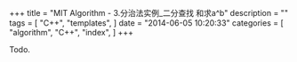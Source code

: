 +++
title = "MIT Algorithm - 3.分治法实例_二分查找 和求a^b"
description = ""
tags = [
    "C++",
    "templates",
]
date = "2014-06-05 10:20:33"
categories = [
    "algorithm",
    "C++",
    "index",
]
+++

Todo.
